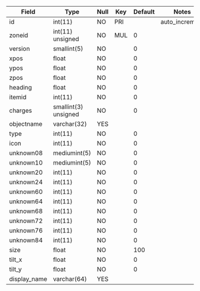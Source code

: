 **Field**|**Type**|**Null**|**Key**|**Default**|**Notes**
-----|-----|-----|-----|-----|-----
id|int(11)|NO|PRI| |auto\_increment
zoneid|int(11) unsigned|NO|MUL|0| 
version|smallint(5)|NO| |0| 
xpos|float|NO| |0| 
ypos|float|NO| |0| 
zpos|float|NO| |0| 
heading|float|NO| |0| 
itemid|int(11)|NO| |0| 
charges|smallint(3) unsigned|NO| |0| 
objectname|varchar(32)|YES| | | 
type|int(11)|NO| |0| 
icon|int(11)|NO| |0| 
unknown08|mediumint(5)|NO| |0| 
unknown10|mediumint(5)|NO| |0| 
unknown20|int(11)|NO| |0| 
unknown24|int(11)|NO| |0| 
unknown60|int(11)|NO| |0| 
unknown64|int(11)|NO| |0| 
unknown68|int(11)|NO| |0| 
unknown72|int(11)|NO| |0| 
unknown76|int(11)|NO| |0| 
unknown84|int(11)|NO| |0| 
size|float|NO| |100| 
tilt\_x|float|NO| |0| 
tilt\_y|float|NO| |0| 
display\_name|varchar(64)|YES| | | 